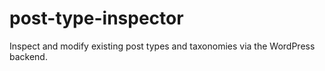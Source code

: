 post-type-inspector
===================

Inspect and modify existing post types and taxonomies via the WordPress backend.
